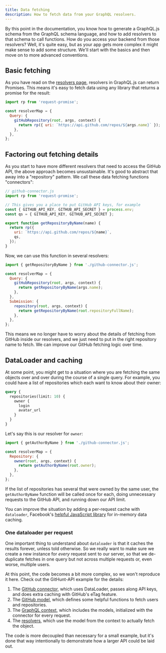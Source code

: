 ```yaml
---
title: Data fetching
description: How to fetch data from your GraphQL resolvers.
---
```


By this point in the documentation, you know how to generate a GraphQL.js schema from the GraphQL schema language, and how to add resolvers to that schema to call functions. How do you access your backend from those resolvers? Well, it's quite easy, but as your app gets more complex it might make sense to add some structure. We'll start with the basics and then move on to more advanced conventions.

## Basic fetching

As you have read on the [resolvers page](/resolvers/#resolver-result-format), resolvers in GraphQL.js can return Promises. This means it's easy to fetch data using any library that returns a promise for the result:

```js
import rp from 'request-promise';

const resolverMap = {
  Query: {
    gitHubRepository(root, args, context) {
      return rp({ uri: `https://api.github.com/repos/${args.name}` });
    },
  },
};
```

## Factoring out fetching details

As you start to have more different resolvers that need to access the GitHub API, the above approach becomes unsustainable. It's good to abstract that away into a "repository" pattern. We call these data fetching functions "connectors":

```js
// github-connector.js
import rp from 'request-promise';

// This gives you a place to put GitHub API keys, for example
const { GITHUB_API_KEY, GITHUB_API_SECRET } = process.env;
const qs = { GITHUB_API_KEY, GITHUB_API_SECRET };

export function getRepositoryByName(name) {
  return rp({
    uri: `https://api.github.com/repos/${name}`,
    qs,
  });
}
```

Now, we can use this function in several resolvers:

```js
import { getRepositoryByName } from './github-connector.js';

const resolverMap = {
  Query: {
    gitHubRepository(root, args, context) {
      return getRepositoryByName(args.name);
    },
  },
  Submission: {
    repository(root, args, context) {
      return getRepositoryByName(root.repositoryFullName);
    },
  },
};
```

This means we no longer have to worry about the details of fetching from GitHub inside our resolvers, and we just need to put in the right repository name to fetch. We can improve our GitHub fetching logic over time.

## DataLoader and caching

At some point, you might get to a situation where you are fetching the same objects over and over during the course of a single query. For example, you could have a list of repositories which each want to know about their owner:

```graphql
query {
  repositories(limit: 10) {
    owner {
      login
      avatar_url
    }
  }
}
```

Let's say this is our resolver for `owner`:

```js
import { getAuthorByName } from './github-connector.js';

const resolverMap = {
  Repository: {
    owner(root, args, context) {
      return getAuthorByName(root.owner);
    },
  },
};
```

If the list of repositories has several that were owned by the same user, the `getAuthorByName` function will be called once for each, doing unnecessary requests to the GitHub API, and running down our API limit.

You can improve the situation by adding a per-request cache with `dataloader`, Facebook's [helpful JavaScript library](https://github.com/facebook/dataloader) for in-memory data caching.

### One dataloader per request

One important thing to understand about `dataloader` is that it caches the results forever, unless told otherwise. So we really want to make sure we create a new instance for _every_ request sent to our server, so that we de-duplicate fetches in one query but not across multiple requests or, even worse, multiple users.

At this point, the code becomes a bit more complex, so we won't reproduce it here. Check out the GitHunt-API example for the details:

1. The [GitHub connector](https://github.com/apollostack/GitHunt-API/blob/cc67a4506c31310b4ba8d811dda11d258c7d60d6/api/github/connector.js), which uses DataLoader, passes along API keys, and does extra caching with GitHub's eTag feature.
2. The [GitHub model](https://github.com/apollostack/GitHunt-API/blob/cc67a4506c31310b4ba8d811dda11d258c7d60d6/api/github/models.js), which defines some helpful functions to fetch users and repositories.
3. The [GraphQL context](https://github.com/apollostack/GitHunt-API/blob/cc67a4506c31310b4ba8d811dda11d258c7d60d6/api/index.js#L67-L73), which includes the models, initialized with the connector for every request.
4. The [resolvers](https://github.com/apollostack/GitHunt-API/blob/cc67a4506c31310b4ba8d811dda11d258c7d60d6/api/sql/schema.js#L63), which use the model from the context to actually fetch the object.

The code is more decoupled than necessary for a small example, but it's done that way intentionally to demonstrate how a larger API could be laid out.
